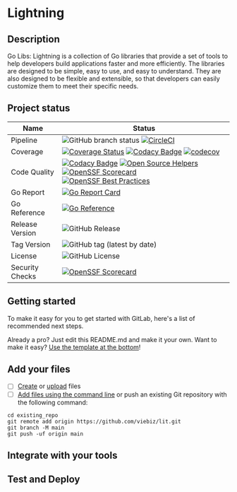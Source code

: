 # Lightning

## Description

Go Libs: Lightning is a collection of Go libraries that provide a set of tools to help developers build applications faster and more efficiently. The libraries are designed to be simple, easy to use, and easy to understand. They are also designed to be flexible and extensible, so that developers can easily customize them to meet their specific needs.

## Project status

| Name            | Status                                                                                                                                                                                                                                                                                                                                                                                                                                                                                                                                                                                                                                                    |
|-----------------|-----------------------------------------------------------------------------------------------------------------------------------------------------------------------------------------------------------------------------------------------------------------------------------------------------------------------------------------------------------------------------------------------------------------------------------------------------------------------------------------------------------------------------------------------------------------------------------------------------------------------------------------------------------|
| Pipeline        | ![GitHub branch status](https://img.shields.io/github/checks-status/viebiz/lit/main) [![CircleCI](https://dl.circleci.com/status-badge/img/circleci/Nur6mXEFG9qEiztTeZh7R9/AKZQkEe9aCbcR1kLJk4amp/tree/main.svg?style=shield)](https://dl.circleci.com/status-badge/redirect/circleci/Nur6mXEFG9qEiztTeZh7R9/AKZQkEe9aCbcR1kLJk4amp/tree/main)                                                                                                                                                                                                                                                                                                            |
| Coverage        | [![Coverage Status](https://coveralls.io/repos/github/viebiz/lit/badge.svg?branch=main)](https://coveralls.io/github/viebiz/lit?branch=main) [![Codacy Badge](https://app.codacy.com/project/badge/Coverage/c6d7a11459994e3984fd2ae2008839d1)](https://app.codacy.com/gh/viebiz/lit/dashboard?utm_source=gh&utm_medium=referral&utm_content=&utm_campaign=Badge_coverage) [![codecov](https://codecov.io/github/viebiz/lit/graph/badge.svg?token=MIJM38CDIP)](https://codecov.io/github/viebiz/lit)                                                                                                                                                       |
| Code Quality    | [![Codacy Badge](https://app.codacy.com/project/badge/Grade/c6d7a11459994e3984fd2ae2008839d1)](https://app.codacy.com/gh/viebiz/lit/dashboard?utm_source=gh&utm_medium=referral&utm_content=&utm_campaign=Badge_grade) [![Open Source Helpers](https://www.codetriage.com/viebiz/lit/badges/users.svg)](https://www.codetriage.com/viebiz/lit) [![OpenSSF Scorecard](https://api.securityscorecards.dev/projects/github.com/viebiz/lit/badge?style=flat)](https://securityscorecards.dev/viewer/?uri=github.com/viebiz/lit) [![OpenSSF Best Practices](https://www.bestpractices.dev/projects/10175/badge)](https://www.bestpractices.dev/projects/10175) |
| Go Report       | [![Go Report Card](https://goreportcard.com/badge/github.com/viebiz/lit)](https://goreportcard.com/report/github.com/viebiz/lit)                                                                                                                                                                                                                                                                                                                                                                                                                                                                                                                          |
| Go Reference    | [![Go Reference](https://pkg.go.dev/badge/github.com/viebiz/lit?status.svg)](https://pkg.go.dev/github.com/viebiz/lit?tab=doc)                                                                                                                                                                                                                                                                                                                                                                                                                                                                                                                            |
| Release Version | ![GitHub Release](https://img.shields.io/github/v/release/viebiz/lit)                                                                                                                                                                                                                                                                                                                                                                                                                                                                                                                                                                                     |
| Tag Version     | ![GitHub tag (latest by date)](https://img.shields.io/github/v/tag/viebiz/lit)                                                                                                                                                                                                                                                                                                                                                                                                                                                                                                                                                                            |
| License         | ![GitHub License](https://img.shields.io/github/license/viebiz/lit)                                                                                                                                                                                                                                                                                                                                                                                                                                                                                                                                                                                       |
| Security Checks | [![OpenSSF Scorecard](https://api.securityscorecards.dev/projects/github.com/viebiz/lit/badge)](https://securityscorecards.dev/viewer/?uri=github.com/viebiz/lit)                                                                                                                                                                                                                                                                                                                                                                                                                                                                                         |



## Getting started

To make it easy for you to get started with GitLab, here's a list of recommended next steps.

Already a pro? Just edit this README.md and make it your own. Want to make it easy? [Use the template at the bottom](#editing-this-readme)!

## Add your files

- [ ] [Create](https://docs.gitlab.com/ee/user/project/repository/web_editor.html#create-a-file) or [upload](https://docs.gitlab.com/ee/user/project/repository/web_editor.html#upload-a-file) files
- [ ] [Add files using the command line](https://docs.gitlab.com/ee/gitlab-basics/add-file.html#add-a-file-using-the-command-line) or push an existing Git repository with the following command:

```
cd existing_repo
git remote add origin https://github.com/viebiz/lit.git
git branch -M main
git push -uf origin main
```

## Integrate with your tools

## Test and Deploy
